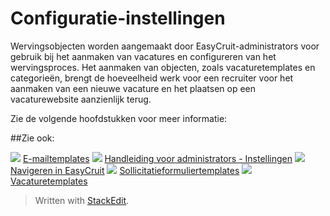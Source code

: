 # Configuratie-instellingen

Wervingsobjecten worden aangemaakt door EasyCruit-administrators voor gebruik bij het aanmaken van vacatures en configureren van het wervingsproces. Het aanmaken van objecten, zoals vacaturetemplates en categorieën, brengt de hoeveelheid werk voor een recruiter voor het aanmaken van een nieuwe vacature en het plaatsen op een vacaturewebsite aanzienlijk terug.

Zie de volgende hoofdstukken voor meer informatie:

##Zie ook:

![](../Resources/Images/icon-document-link.png)  [E-mailtemplates](response_emails.htm)
![](../Resources/Images/icon-document-link.png)  [Handleiding voor administrators - Instellingen](guide_for_administrators_settings.htm)
![](../Resources/Images/icon-document-link.png)  [Navigeren in EasyCruit](navigation_in_easycruit.htm)
![](../Resources/Images/icon-document-link.png)  [Sollicitatieformuliertemplates](application_templates.htm)
![](../Resources/Images/icon-document-link.png)  [Vacaturetemplates](vacancy_templates.htm)


> Written with [StackEdit](https://stackedit.io/).
<!--stackedit_data:
eyJoaXN0b3J5IjpbLTIwNDgxNzA1MzddfQ==
-->